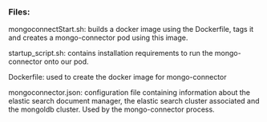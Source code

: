 ### Files:
mongoconnectStart.sh: builds a docker image using the Dockerfile, tags it and creates a mongo-connector pod using this image.

startup_script.sh: contains installation requirements to run the mongo-connector onto our pod.

Dockerfile: used to create the docker image for mongo-connector

mongoconnector.json: configuration file containing information about the elastic search document manager, the elastic search cluster associated and the mongoldb cluster. Used by the mongo-connector process.
